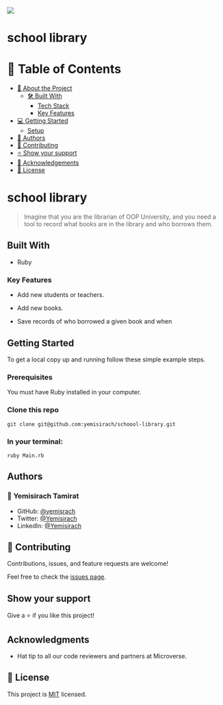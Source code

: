 ![](https://img.shields.io/badge/Microverse-blueviolet)

# school library

# 📗 Table of Contents

- [📖 About the Project](#about-project)
  - [🛠 Built With](#built-with)
    - [Tech Stack](#tech-stack)
    - [Key Features](#key-features)
- [💻 Getting Started ](#-getting-started-)
  - [Setup](#setup)
- [👥 Authors](#authors)
- [🤝 Contributing](#contributing)
- [⭐️ Show your support](#support)
- [🙏 Acknowledgements](#acknowledgements)
- [📝 License](#license)

# school library

> Imagine that you are the librarian of OOP University, and you need a tool to record what books are in the library and who borrows them.

## Built With

- Ruby

### Key Features <a name="key-features"></a>

- Add new students or teachers.

- Add new books.

- Save records of who borrowed a given book and when

## Getting Started

To get a local copy up and running follow these simple example steps.

### Prerequisites

You must have Ruby installed in your computer.

### Clone this repo

`git clone git@github.com:yemisirach/schoool-library.git`

### In your terminal:

`ruby Main.rb`

## Authors

### 👤 **Yemisirach Tamirat**

- GitHub: [@yemisrach](https://github.com/Yemisirach)
- Twitter: [@Yemisirach](https://twitter.com/tamiratyemsrach)
- LinkedIn: [@Yemisirach](https://www.linkedin.com/in/yemisirach)

## 🤝 Contributing

Contributions, issues, and feature requests are welcome!

Feel free to check the [issues page](../../issues/).

## Show your support

Give a ⭐️ if you like this project!

## Acknowledgments

- Hat tip to all our code reviewers and partners at Microverse.

## 📝 License

This project is [MIT](./LICENSE) licensed.
